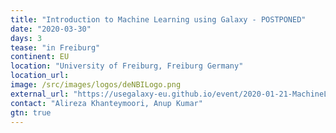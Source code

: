 ```yaml
---
title: "Introduction to Machine Learning using Galaxy - POSTPONED"
date: "2020-03-30"
days: 3
tease: "in Freiburg"
continent: EU
location: "University of Freiburg, Freiburg Germany"
location_url:
image: /src/images/logos/deNBILogo.png
external_url: "https://usegalaxy-eu.github.io/event/2020-01-21-MachineLearning/plain.html"
contact: "Alireza Khanteymoori, Anup Kumar"
gtn: true
---
```

